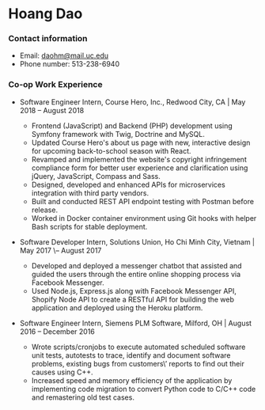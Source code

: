 # Hoang Dao
### Contact information
* Email: daohm@mail.uc.edu
* Phone number: 513-238-6940
### Co-op Work Experience
* Software Engineer Intern, Course Hero, Inc\., Redwood City, CA | May 2018 – August 2018
   * Frontend (JavaScript) and Backend (PHP) development using Symfony framework with Twig, Doctrine and MySQL\.
   * Updated Course Hero\'s about us page with new, interactive design for upcoming back\-to\-school season with React\.
   * Revamped and implemented the website's copyright infringement compliance form for better user experience and
clarification using jQuery, JavaScript, Compass and Sass\.
   * Designed, developed and enhanced APIs for microservices integration with third party vendors\.
   * Built and conducted REST API endpoint testing with Postman before release\.
   * Worked in Docker container environment using Git hooks with helper Bash scripts for stable deployment\.

* Software Developer Intern, Solutions Union, Ho Chi Minh City, Vietnam | May 2017 \– August 2017
   * Developed and deployed a messenger chatbot that assisted and guided the users through the entire online
shopping process via Facebook Messenger\.
   * Used Node\.js, Express\.js along with Facebook Messenger API, Shopify Node API to create a RESTful API for building the web application and deployed using the Heroku platform\.

* Software Engineer Intern, Siemens PLM Software, Milford, OH | August 2016 – December 2016
   * Wrote scripts/cronjobs to execute automated scheduled software unit tests, autotests to trace, identify and
document software problems, existing bugs from customers\’ reports to find out their causes using C++\.
   * Increased speed and memory efficiency of the application by implementing code migration to convert Python
code to C/C++ code and remastering old test cases\.
